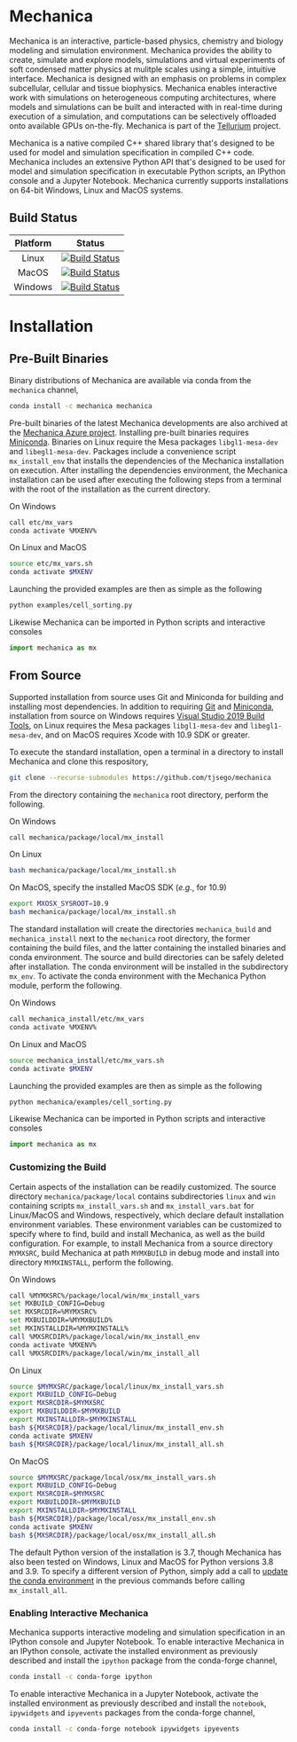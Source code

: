 Mechanica
=========
Mechanica is an interactive, particle-based physics, chemistry and biology
modeling and simulation environment. Mechanica provides the ability to create, 
simulate and explore models, simulations and virtual experiments of soft condensed 
matter physics at mulitple scales using a simple, intuitive interface. Mechanica 
is designed with an emphasis on problems in complex subcellular, cellular and tissue 
biophysics. Mechanica enables interactive work with simulations on heterogeneous 
computing architectures, where models and simulations can be built and interacted 
with in real-time during execution of a simulation, and computations can be 
selectively offloaded onto available GPUs on-the-fly. 
Mechanica is part of the 
[Tellurium](<http://tellurium.analogmachine.org>) project. 

Mechanica is a native compiled C++ shared library that's designed to be used for model 
and simulation specification in compiled C++ code. Mechanica includes an extensive 
Python API that's designed to be used for model and simulation specification in 
executable Python scripts, an IPython console and a Jupyter Notebook. 
Mechanica currently supports installations on 64-bit Windows, Linux and MacOS systems. 

## Build Status ##

| Platform | Status |
| :------: | :----: |
| Linux    | [![Build Status](https://dev.azure.com/Mechanica-sim/Mechanica/_apis/build/status/mechanica.develop?branchName=develop&stageName=Local%20build%20for%20Linux)](https://dev.azure.com/Mechanica-sim/Mechanica/_build/latest?definitionId=4&branchName=develop)   |
| MacOS    | [![Build Status](https://dev.azure.com/Mechanica-sim/Mechanica/_apis/build/status/mechanica.develop?branchName=develop&stageName=Local%20build%20for%20Mac)](https://dev.azure.com/Mechanica-sim/Mechanica/_build/latest?definitionId=4&branchName=develop)     |
| Windows  | [![Build Status](https://dev.azure.com/Mechanica-sim/Mechanica/_apis/build/status/mechanica.develop?branchName=develop&stageName=Local%20build%20for%20Windows)](https://dev.azure.com/Mechanica-sim/Mechanica/_build/latest?definitionId=4&branchName=develop) |

# Installation #

## Pre-Built Binaries ##

Binary distributions of Mechanica are available via conda from the `mechanica` channel, 

```bash
conda install -c mechanica mechanica
```

Pre-built binaries of the latest Mechanica developments are also archived at the 
[Mechanica Azure project](https://dev.azure.com/Mechanica-sim/Mechanica). 
Installing pre-built binaries requires [Miniconda](https://docs.conda.io/en/latest/miniconda.html). 
Binaries on Linux require the Mesa packages `libgl1-mesa-dev` and `libegl1-mesa-dev`. 
Packages include a convenience script `mx_install_env` that installs the dependencies 
of the Mechanica installation on execution. After installing the dependencies 
environment, the Mechanica installation can be used after executing the following steps 
from a terminal with the root of the installation as the current directory. 

On Windows
```bash
call etc/mx_vars
conda activate %MXENV%
```
On Linux and MacOS
```bash
source etc/mx_vars.sh
conda activate $MXENV
```

Launching the provided examples are then as simple as the following

```bash
python examples/cell_sorting.py
```

Likewise Mechanica can be imported in Python scripts and interactive consoles

```python
import mechanica as mx
```

## From Source ##

Supported installation from source uses Git and Miniconda for building and installing 
most dependencies. In addition to requiring [Git](https://git-scm.com/downloads) and 
[Miniconda](https://docs.conda.io/en/latest/miniconda.html), installation from source 
on Windows requires 
[Visual Studio 2019 Build Tools](https://visualstudio.microsoft.com/downloads/), 
on Linux requires the Mesa packages `libgl1-mesa-dev` and `libegl1-mesa-dev`, 
and on MacOS requires Xcode with 10.9 SDK or greater. 

To execute the standard installation, open a terminal in a directory to install Mechanica
and clone this respository,
```bash
git clone --recurse-submodules https://github.com/tjsego/mechanica
```

From the directory containing the `mechanica` root directory, perform the following.

On Windows 
```bash
call mechanica/package/local/mx_install
```
On Linux
```bash
bash mechanica/package/local/mx_install.sh
```
On MacOS, specify the installed MacOS SDK (*e.g.*, for 10.9)  
```bash
export MXOSX_SYSROOT=10.9
bash mechanica/package/local/mx_install.sh
```
 
The standard installation will create the directories `mechanica_build` and 
`mechanica_install` next to the `mechanica` root directory, the former containing 
the build files, and the latter containing the installed binaries and conda environment. 
The source and build directories can be safely deleted after installation. 
The conda environment will be installed in the subdirectory `mx_env`. 
To activate the conda environment with the Mechanica Python module, perform the following. 

On Windows
```bash
call mechanica_install/etc/mx_vars
conda activate %MXENV%
```
On Linux and MacOS 
```bash
source mechanica_install/etc/mx_vars.sh
conda activate $MXENV
```

Launching the provided examples are then as simple as the following

```bash
python mechanica/examples/cell_sorting.py
```

Likewise Mechanica can be imported in Python scripts and interactive consoles

```python
import mechanica as mx
```

### Customizing the Build ###

Certain aspects of the installation can be readily customized. 
The source directory `mechanica/package/local` contains subdirectories `linux` and 
`win` containing scripts `mx_install_vars.sh` and `mx_install_vars.bat` for 
Linux/MacOS and Windows, respectively, which declare default installation 
environment variables. These environment variables can be customized to specify 
where to find, build and install Mechanica, as well as the build configuration. 
For example, to install Mechanica from a source directory `MYMXSRC`, build Mechanica 
at path `MYMXBUILD` in debug mode and install into directory `MYMXINSTALL`, perform the following. 

On Windows
```bash
call %MYMXSRC%/package/local/win/mx_install_vars
set MXBUILD_CONFIG=Debug
set MXSRCDIR=%MYMXSRC%
set MXBUILDDIR=%MYMXBUILD%
set MXINSTALLDIR=%MYMXINSTALL%
call %MXSRCDIR%/package/local/win/mx_install_env
conda activate %MXENV%
call %MXSRCDIR%/package/local/win/mx_install_all
```
On Linux
```bash
source $MYMXSRC/package/local/linux/mx_install_vars.sh
export MXBUILD_CONFIG=Debug
export MXSRCDIR=$MYMXSRC
export MXBUILDDIR=$MYMXBUILD
export MXINSTALLDIR=$MYMXINSTALL
bash ${MXSRCDIR}/package/local/linux/mx_install_env.sh
conda activate $MXENV
bash ${MXSRCDIR}/package/local/linux/mx_install_all.sh
```
On MacOS
```bash
source $MYMXSRC/package/local/osx/mx_install_vars.sh
export MXBUILD_CONFIG=Debug
export MXSRCDIR=$MYMXSRC
export MXBUILDDIR=$MYMXBUILD
export MXINSTALLDIR=$MYMXINSTALL
bash ${MXSRCDIR}/package/local/osx/mx_install_env.sh
conda activate $MXENV
bash ${MXSRCDIR}/package/local/osx/mx_install_all.sh
```

The default Python version of the installation is 3.7, though Mechanica has also been tested 
on Windows, Linux and MacOS for Python versions 3.8 and 3.9. 
To specify a different version of Python, simply add a call to 
[update the conda environment](https://docs.conda.io/projects/conda/en/latest/user-guide/tasks/manage-python.html#updating-or-upgrading-python) 
in the previous commands before calling `mx_install_all`. 

### Enabling Interactive Mechanica ###

Mechanica supports interactive modeling and simulation specification in an 
IPython console and Jupyter Notebook. To enable interactive Mechanica in an 
IPython console, activate the installed environment as previously described and 
install the `ipython` package from the conda-forge channel, 

```bash
conda install -c conda-forge ipython
```

To enable interactive Mechanica in a Jupyter Notebook, activate the installed 
environment as previously described and install the `notebook`, `ipywidgets` and 
`ipyevents` packages from the conda-forge channel, 

```bash
conda install -c conda-forge notebook ipywidgets ipyevents
```

